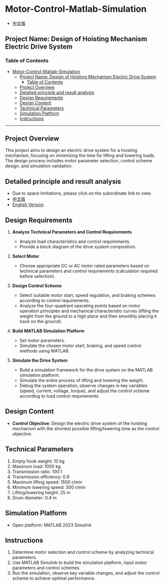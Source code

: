 # Motor-Control-Matlab-Simulation

- [中文版](./README_CN.md)

## Project Name: Design of Hoisting Mechanism Electric Drive System

### Table of Contents

- [Motor-Control-Matlab-Simulation](#motor-control-matlab-simulation)
  - [Project Name: Design of Hoisting Mechanism Electric Drive System](#project-name-design-of-hoisting-mechanism-electric-drive-system)
    - [Table of Contents](#table-of-contents)
  - [Project Overview](#project-overview)
  - [Detailed principle and result analysis](#detailed-principle-and-result-analysis)
  - [Design Requirements](#design-requirements)
  - [Design Content](#design-content)
  - [Technical Parameters](#technical-parameters)
  - [Simulation Platform](#simulation-platform)
  - [Instructions](#instructions)

---

## Project Overview

This project aims to design an electric drive system for a hoisting mechanism, focusing on minimizing the time for lifting and lowering loads. The design process includes motor parameter selection, control scheme design, and simulation validation.

## Detailed principle and result analysis

- Due to space limitations, please click on the subordinate link to view.
- [中文版](./Design_CN.md)
- [English Version](./Design_EN.md)

## Design Requirements

1. **Analyze Technical Parameters and Control Requirements**

   - Analyze load characteristics and control requirements.
   - Provide a block diagram of the drive system composition.

2. **Select Motor**

   - Choose appropriate DC or AC motor rated parameters based on technical parameters and control requirements (calculation required before selection).

3. **Design Control Scheme**

   - Select suitable motor start, speed regulation, and braking schemes according to control requirements.
   - Analyze the four-quadrant operating points based on motor operation principles and mechanical characteristic curves (lifting the weight from the ground to a high place and then smoothly placing it back on the ground).

4. **Build MATLAB Simulation Platform**

   - Set motor parameters.
   - Simulate the chosen motor start, braking, and speed control methods using MATLAB.

5. **Simulate the Drive System**
   - Build a simulation framework for the drive system on the MATLAB simulation platform.
   - Simulate the entire process of lifting and lowering the weight.
   - Debug the system operation, observe changes in key variables (speed, current, voltage, torque), and adjust the control scheme according to load control requirements.

## Design Content

- **Control Objective**: Design the electric drive system of the hoisting mechanism with the shortest possible lifting/lowering time as the control objective.

## Technical Parameters

1. Empty hook weight: 10 kg
2. Maximum load: 1000 kg
3. Transmission ratio: 100:1
4. Transmission efficiency: 0.9
5. Maximum lifting speed: 1500 r/min
6. Minimum lowering speed: 300 r/min
7. Lifting/lowering height: 25 m
8. Drum diameter: 0.4 m

## Simulation Platform

- Open platform: MATLAB 2023 Simulink

## Instructions

1. Determine motor selection and control scheme by analyzing technical parameters.
2. Use MATLAB Simulink to build the simulation platform, input motor parameters and control schemes.
3. Run the simulation, observe key variable changes, and adjust the control scheme to achieve optimal performance.
